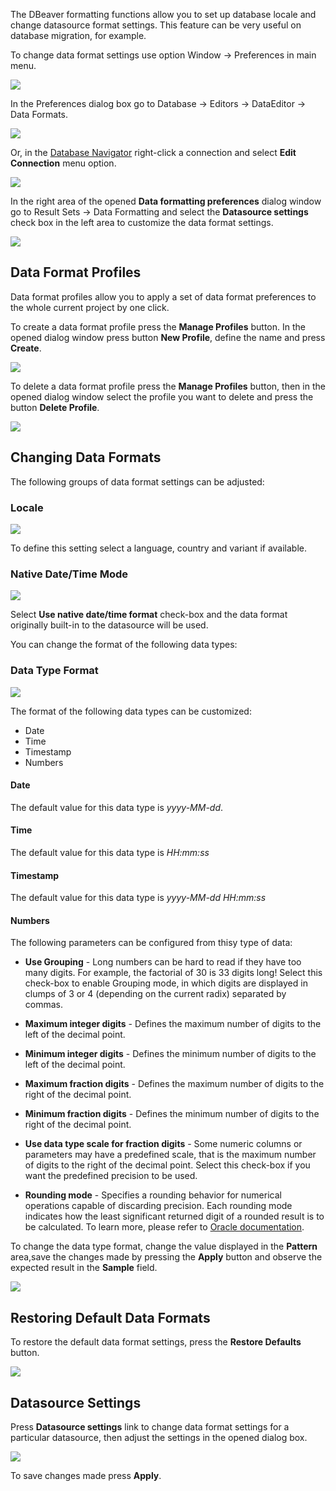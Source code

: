 The DBeaver formatting functions allow you to set up database locale and change datasource format settings. This feature can be very useful on database migration, for example. 

To change data format settings use option Window -> Preferences in main menu.

![](images/ug/DataFormatting_Preferences.png)

In the Preferences dialog box go to Database -> Editors -> DataEditor -> Data Formats.

![](images/ug/Preferences_DataFormats.png)

Or, in the [Database Navigator](https://github.com/dbeaver/dbeaver/wiki/Database-Navigator) right-click a connection and select **Edit Connection** menu option. 

![](images/ug/Database_Navigator_Edit_Connection_menu_option.png)

In the right area of the opened **Data formatting preferences** dialog window go to Result Sets -> Data Formatting and select the **Datasource settings** check box in the left area to customize the data format settings.

![](images/ug/DataFormatting_DatasourceSsettings.png)

## Data Format Profiles

Data format profiles allow you to apply a set of data format preferences to the whole current project by one click. 

To create a data format profile press the **Manage Profiles** button. In the opened dialog window press button **New Profile**, define the name and press **Create**.

![](images/ug/DataFormatting_CreateNewProfile.png)

To delete a data format profile press the **Manage Profiles** button, then in the opened dialog window select the profile you want to delete and press the button **Delete Profile**.

![](images/ug/DataFormatting_DeleteProfile.png)

## Changing Data Formats

The following groups of data format settings can be adjusted:

### **Locale**

![](images/ug/DataFormatting_LocaleSettings.png)

To define this setting select a language, country and variant if available.


### Native Date/Time Mode

![](images/ug/DataFormatting_NativeSettings.png)

Select **Use native date/time format** check-box and the data format originally built-in to the datasource will be used.

You can change the format of the following data types:

### Data Type Format

![](images/ug/DataFormatting_FormatSettings.png)

The format of the following data types can be customized:

* Date
* Time
* Timestamp
* Numbers

#### Date 

The default value for this data type is *yyyy-MM-dd*.

#### Time 
The default value for this data type is *HH:mm:ss*

#### Timestamp 
The default value for this data type is *yyyy-MM-dd HH:mm:ss*

#### Numbers

The following parameters can be configured from thisy type of data:

* **Use Grouping** - Long numbers can be hard to read if they have too many digits. For example, the factorial of 30 is 33 digits long! Select this check-box to enable Grouping mode, in which digits are displayed in clumps of 3 or 4 (depending on the current radix) separated by commas.

* **Maximum integer digits** - Defines the maximum number of digits to the left of the decimal point.

* **Minimum integer digits** - Defines the minimum number of digits to the left of the decimal point.

* **Maximum fraction digits** - Defines the maximum number of digits to the right of the decimal point.

* **Minimum fraction digits** - Defines the minimum number of digits to the right of the decimal point.

* **Use data type scale for fraction digits** - Some numeric columns or parameters may have a predefined scale, that is the maximum number of digits to the right of the decimal point. Select this check-box if you want the predefined precision to be used.

* **Rounding mode** - Specifies a rounding behavior for numerical operations capable of discarding precision. Each rounding mode indicates how the least significant returned digit of a rounded result is to be calculated. To learn more, please refer to [Oracle documentation](https://docs.oracle.com/javase/7/docs/api/java/math/RoundingMode.html).

To change the data type format, change the value displayed in the **Pattern** area,save the changes made by pressing the **Apply** button and observe the expected result in the **Sample** field.

![](images/ug/DataFormatting_PatternChange.png)

## Restoring Default Data Formats

To restore the default data format settings, press the **Restore Defaults** button.

![](images/ug/DataFormatting_RestoreDefaults.png)

## Datasource Settings

Press **Datasource settings** link to change data format settings for a particular datasource, then adjust the settings in the opened dialog box. 

![](images/ug/DataFormatting_DatasourceSsettings_Workflow.png)

To save changes made press **Apply**.

